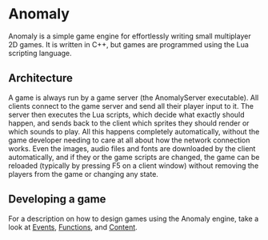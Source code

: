 # Anomaly

Anomaly is a simple game engine for effortlessly writing small multiplayer 2D games. It is written
in C++, but games are programmed using the Lua scripting language.

## Architecture

A game is always run by a game server (the AnomalyServer executable). All clients connect to the
game server and send all their player input to it. The server then executes the Lua scripts, which
decide what exactly should happen, and sends back to the client which sprites they should render or
which sounds to play. All this happens completely automatically, without the game developer needing
to care at all about how the network connection works. Even the images, audio files and fonts are
downloaded by the client automatically, and if they or the game scripts are changed, the game can
be reloaded (typically by pressing F5 on a client window) without removing the players from the
game or changing any state.

## Developing a game

For a description on how to design games using the Anomaly engine, take a look at
[Events](Docs/Events.md), [Functions](Docs/Functions.md), and [Content](Docs/Content.md).
